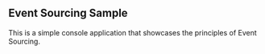 ## Event Sourcing Sample

This is a simple console application that showcases the principles of Event Sourcing.
